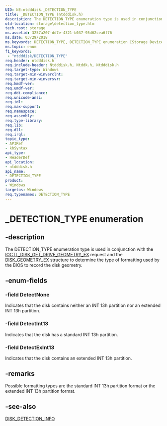 ```yaml
---
UID: NE:ntdddisk._DETECTION_TYPE
title: _DETECTION_TYPE (ntdddisk.h)
description: The DETECTION_TYPE enumeration type is used in conjunction with the IOCTL_DISK_GET_DRIVE_GEOMETRY_EX request and the DISK_GEOMETRY_EX structure to determine the type of formatting used by the BIOS to record the disk geometry.
old-location: storage\detection_type.htm
tech.root: storage
ms.assetid: 3257a207-dd7e-4321-b037-95d62cea6f76
ms.date: 03/29/2018
ms.keywords: DETECTION_TYPE, DETECTION_TYPE enumeration [Storage Devices], DetectExInt13, DetectInt13, DetectNone, _DETECTION_TYPE, ntdddisk/DETECTION_TYPE, ntdddisk/DetectExInt13, ntdddisk/DetectInt13, ntdddisk/DetectNone, storage.detection_type, structs-disk_2d3d7a57-abcd-43b2-a62d-8b8c45a9fca0.xml
ms.topic: enum
f1_keywords:
 - "ntdddisk/DETECTION_TYPE"
req.header: ntdddisk.h
req.include-header: Ntdddisk.h, Ntddk.h, Ntdddisk.h
req.target-type: Windows
req.target-min-winverclnt: 
req.target-min-winversvr: 
req.kmdf-ver: 
req.umdf-ver: 
req.ddi-compliance: 
req.unicode-ansi: 
req.idl: 
req.max-support: 
req.namespace: 
req.assembly: 
req.type-library: 
req.lib: 
req.dll: 
req.irql: 
topic_type:
- APIRef
- kbSyntax
api_type:
- HeaderDef
api_location:
- ntdddisk.h
api_name:
- DETECTION_TYPE
product:
- Windows
targetos: Windows
req.typenames: DETECTION_TYPE
---
```


# _DETECTION_TYPE enumeration


## -description


The DETECTION_TYPE enumeration type is used in conjunction with the <a href="https://docs.microsoft.com/windows-hardware/drivers/ddi/ntdddisk/ni-ntdddisk-ioctl_disk_get_drive_geometry_ex">IOCTL_DISK_GET_DRIVE_GEOMETRY_EX</a> request and the <a href="https://docs.microsoft.com/windows-hardware/drivers/ddi/ntdddisk/ns-ntdddisk-_disk_geometry_ex">DISK_GEOMETRY_EX</a> structure to determine the type of formatting used by the BIOS to record the disk geometry. 


## -enum-fields




### -field DetectNone

Indicates that the disk contains neither an INT 13h partition nor an extended INT 13h partition.


### -field DetectInt13

Indicates that the disk has a standard INT 13h partition.


### -field DetectExInt13

Indicates that the disk contains an extended INT 13h partition. 


## -remarks



Possible formatting types are the standard INT 13h partition format or the extended INT 13h partition format. 




## -see-also




<a href="https://docs.microsoft.com/windows-hardware/drivers/ddi/ntdddisk/ns-ntdddisk-_disk_detection_info">DISK_DETECTION_INFO</a>
 

 

